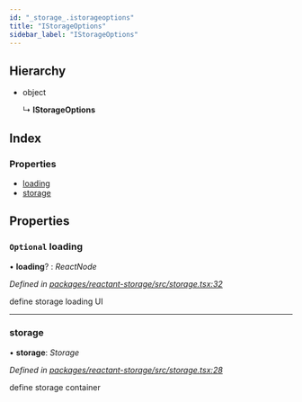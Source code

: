 ```yaml
---
id: "_storage_.istorageoptions"
title: "IStorageOptions"
sidebar_label: "IStorageOptions"
---
```


## Hierarchy

* object

  ↳ **IStorageOptions**

## Index

### Properties

* [loading](_storage_.istorageoptions.md#optional-loading)
* [storage](_storage_.istorageoptions.md#storage)

## Properties

### `Optional` loading

• **loading**? : *ReactNode*

*Defined in [packages/reactant-storage/src/storage.tsx:32](https://github.com/unadlib/reactant/blob/a019d587/packages/reactant-storage/src/storage.tsx#L32)*

define storage loading UI

___

###  storage

• **storage**: *Storage*

*Defined in [packages/reactant-storage/src/storage.tsx:28](https://github.com/unadlib/reactant/blob/a019d587/packages/reactant-storage/src/storage.tsx#L28)*

define storage container
